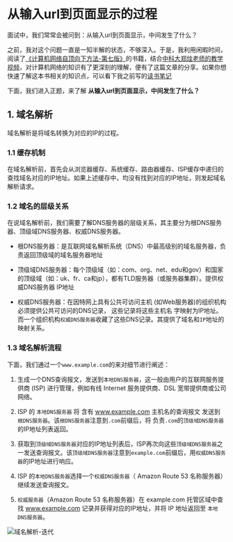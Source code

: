# 从输入url到页面显示的过程

面试中，我们常常会被问到：从输入url到页面显示，中间发生了什么？

之前，我对这个问题一直是一知半解的状态，不够深入。于是，我利用闲暇时间，阅读了[《计算机网络自顶向下方法-第七版》](https://github.com/kerwin-ly/books/blob/master/%E8%AE%A1%E7%AE%97%E6%9C%BA%E7%BD%91%E7%BB%9C/%E8%AE%A1%E7%AE%97%E6%9C%BA%E7%BD%91%E7%BB%9C-%E8%87%AA%E9%A1%B6%E5%90%91%E4%B8%8B%E6%96%B9%E6%B3%95%E7%AC%AC%E4%B8%83%E7%89%88.pdf)的书籍，结合[中科大郑烇老师的教学视频](https://www.bilibili.com/video/BV1JV411t7ow?from=search&seid=18425226436912830366&spm_id_from=333.337.0.0)，对计算机网络的知识有了更深刻的理解，便有了这篇文章的分享。如果你想快速了解这本书相关的知识点，可以看下我之前写的[读书笔记](https://github.com/kerwin-ly/Blog/blob/master/computer-netwroking/%E8%AE%A1%E7%AE%97%E6%9C%BA%E7%BD%91%E7%BB%9C%E8%87%AA%E9%A1%B6%E5%90%91%E4%B8%8B%E6%96%B9%E6%B3%95-%E8%AF%BB%E4%B9%A6%E7%AC%94%E8%AE%B0.md)

下面，我们进入正题，来了解 **从输入url到页面显示，中间发生了什么？**

## 1. 域名解析

域名解析是将域名转换为对应的IP的过程。

### 1.1 缓存机制

在域名解析前，首先会从浏览器缓存、系统缓存、路由器缓存、ISP缓存中递归的查找域名对应的IP地址。如果上述缓存中，均没有找到对应的IP地址，则发起域名解析请求。

### 1.2 域名的层级关系

在说域名解析前，我们需要了解DNS服务器的层级关系，其主要分为根DNS服务器、顶级域DNS服务器、权威DNS服务器。

* 根DNS服务器：是互联网域名解析系统（DNS）中最高级别的域名服务器，负责返回顶级域的域名服务器地址

* 顶级域DNS服务器：每个顶级域（如：com、org、net、edu和gov）和国家的顶级域（如：uk、fr、ca和jp），都有TLD服务器（或服务器集群）。提供权威DNS服务器 IP地址

* 权威DNS服务器：在因特网上具有公共可访问主机 (如Web服务器)的组织机构必须提供公共可访问的DNS记录， 这些记录将这些主机名
字映射为IP地址。而一个组织机构`权威DNS服务器`收藏了这些DNS记录。其提供了域名和`IP`地址的映射关系。

### 1.3 域名解析流程

下面，我们通过一个`www.example.com`的来对细节进行阐述：

1. 生成一个DNS查询报文，发送到`本地DNS服务器`，这一般由用户的互联网服务提供商 (ISP) 进行管理，例如有线 Internet 服务提供商、DSL 宽带提供商或公司网络。

2. ISP 的 `本地DNS服务器` 将 含有 www.example.com 主机名的查询报文 发送到 `根DNS服务器`。该`根DNS服务器`注意到`.com`前缀后，将 负责`.com`的`顶级域DNS服务器`的IP地址列表返回。

3. 获取到`顶级域DNS服务器`对应的IP地址列表后，ISP再次向这些`顶级域DNS服务器`之一发送查询报文。该`顶级域DNS服务器`注意到`example.com`前缀后，用`权威DNS服务器`的IP地址进行响应。

4. ISP 的`本地DNS服务器`选择一个`权威DNS服务器`（ Amazon Route 53 名称服务器）继续发送查询报文。

5. `权威服务器`（Amazon Route 53 名称服务器）在 example.com 托管区域中查找 www.example.com 记录并获得对应的IP地址，并将 IP 地址返回至 `本地DNS服务器`。

![域名解析-迭代](https://raw.githubusercontent.com/kerwin-ly/Blog/master/assets/imgs/internet/dns-analyze.png)
